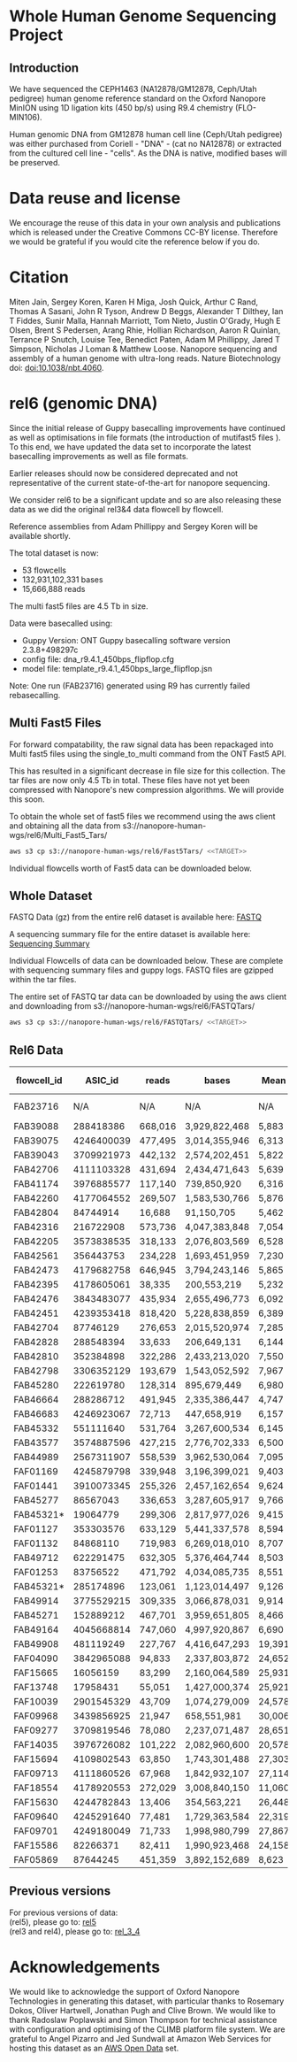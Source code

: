 # Whole Human Genome Sequencing Project

## Introduction

We have sequenced the CEPH1463 (NA12878/GM12878, Ceph/Utah pedigree) human genome reference standard on the Oxford Nanopore MinION using 1D ligation kits (450 bp/s) using R9.4 chemistry (FLO-MIN106).

Human genomic DNA from GM12878 human cell line (Ceph/Utah pedigree) was either purchased from Coriell - "DNA" - (cat no NA12878) or extracted from the cultured cell line - "cells".  As the DNA is native, modified bases will be preserved.

# Data reuse and license

We encourage the reuse of this data in your own analysis and publications which is released under the Creative Commons CC-BY license. Therefore we would be grateful if you would cite the reference below if you do.

# Citation

Miten Jain, Sergey Koren, Karen H Miga, Josh Quick, Arthur C Rand, Thomas A Sasani, John R Tyson, Andrew D Beggs, Alexander T Dilthey, Ian T Fiddes, Sunir Malla, Hannah Marriott, Tom Nieto, Justin O'Grady, Hugh E Olsen, Brent S Pedersen, Arang Rhie, Hollian Richardson, Aaron R Quinlan, Terrance P Snutch, Louise Tee, Benedict Paten, Adam M Phillippy, Jared T Simpson, Nicholas J Loman & Matthew Loose. Nanopore sequencing and assembly of a human genome with ultra-long reads. Nature Biotechnology doi: <a href="https://doi.org/10.1038/nbt.4060">doi:10.1038/nbt.4060</a>.

# rel6 (genomic DNA)

Since the initial release of Guppy basecalling improvements have continued as well as optimisations in file formats (the introduction of mutifast5 files ). To this end, we have updated the data set to incorporate the latest basecalling improvements as well as file formats.

Earlier releases should now be considered deprecated and not representative of the current state-of-the-art for nanopore sequencing.

We consider rel6 to be a significant update and so are also releasing these data as we did the original rel3&4 data flowcell by flowcell.

Reference assemblies from Adam Phillippy and Sergey Koren will be available shortly.

The total dataset is now:

* 53 flowcells
* 132,931,102,331 bases
* 15,666,888 reads

The multi fast5 files are 4.5 Tb in size.
 
Data were basecalled using:
 * Guppy Version: ONT Guppy basecalling software version 2.3.8+498297c
 * config file: dna_r9.4.1_450bps_flipflop.cfg
 * model file: template_r9.4.1_450bps_large_flipflop.jsn
 
 
 Note: One run (FAB23716) generated using R9 has currently failed rebasecalling.
 
## Multi Fast5 Files

For forward compatability, the raw signal data has been repackaged into Multi fast5 files using the single_to_multi command from the ONT Fast5 API.

This has resulted in a significant decrease in file size for this collection. The tar files are now only 4.5 Tb in total. These files have not yet been compressed with Nanopore's new compression algorithms. We will provide this soon. 

To obtain the whole set of fast5 files we recommend using the aws client and obtaining all the data from s3://nanopore-human-wgs/rel6/Multi_Fast5_Tars/
 
```bash
aws s3 cp s3://nanopore-human-wgs/rel6/Fast5Tars/ <<TARGET>>
```

Individual flowcells worth of Fast5 data can be downloaded below.

## Whole Dataset

FASTQ Data (gz) from the entire rel6 dataset is available here: [FASTQ](http://s3.amazonaws.com/nanopore-human-wgs/rel6/rel_6.fastq.gz)

A sequencing summary file for the entire dataset is available here: [Sequencing Summary](http://s3.amazonaws.com/nanopore-human-wgs/rel6/rel_6_sequencing_summary.txt.gz)

Individual Flowcells of data can be downloaded below. These are complete with sequencing summary files and guppy logs. FASTQ files are gzipped within the tar files.

The entire set of FASTQ tar data can be downloaded by using the aws client and downloading from s3://nanopore-human-wgs/rel6/FASTQTars/

```bash
aws s3 cp s3://nanopore-human-wgs/rel6/FASTQTars/ <<TARGET>>
```

 
## Rel6 Data

| flowcell_id | ASIC_id    | reads   | bases         | Mean   | N50     | Date       | Centre  | SampleType | Kit      | Pore | Links (Fastq/Fast5)                                                                                                                                                                                            |
|-------------|------------|---------|---------------|--------|---------|------------|---------|------------|----------|------|----------------------------------------------------------------------------------------------------------------------------------------------------------------------------------------------------------------|
| FAB23716    | N/A        | N/A     | N/A           | N/A    | N/A     | 14/07/2016 | UBC     | DNA        | Rapid    | R9   | Data Not Available                                                                                                                                                                                             |
| FAB39088    | 288418386  | 668,016 | 3,929,822,468 | 5,883  | 11,218  | 19/09/2016 | Notts   | DNA        | Ligation | R9.4 | [FASTQ](http://s3.amazonaws.com/nanopore-human-wgs/rel6/FASTQTars/FAB39088-288418386_Multi.tar)/[FAST5](http://s3.amazonaws.com/nanopore-human-wgs/rel6/Multi_Fast5_Tars/FAB39088-288418386_Multi_Fast5.tar)   |
| FAB39075    | 4246400039 | 477,495 | 3,014,355,946 | 6,313  | 13,297  | 20/09/2016 | UBC     | DNA        | Ligation | R9.4 | [FASTQ](http://s3.amazonaws.com/nanopore-human-wgs/rel6/FASTQTars/FAB39075-4246400039_Multi.tar)/[FAST5](http://s3.amazonaws.com/nanopore-human-wgs/rel6/Multi_Fast5_Tars/FAB39075-4246400039_Multi_Fast5.tar) |
| FAB39043    | 3709921973 | 442,132 | 2,574,202,451 | 5,822  | 11,141  | 23/09/2016 | Bham    | DNA        | Ligation | R9.4 | [FASTQ](http://s3.amazonaws.com/nanopore-human-wgs/rel6/FASTQTars/FAB39043-3709921973_Multi.tar)/[FAST5](http://s3.amazonaws.com/nanopore-human-wgs/rel6/Multi_Fast5_Tars/FAB39043-3709921973_Multi_Fast5.tar) |
| FAB42706    | 4111103328 | 431,694 | 2,434,471,643 | 5,639  | 9,708   | 12/10/2016 | UBC     | DNA        | Ligation | R9.4 | [FASTQ](http://s3.amazonaws.com/nanopore-human-wgs/rel6/FASTQTars/FAB42706-4111103328_Multi.tar)/[FAST5](http://s3.amazonaws.com/nanopore-human-wgs/rel6/Multi_Fast5_Tars/FAB42706-4111103328_Multi_Fast5.tar) |
| FAB41174    | 3976885577 | 117,140 | 739,850,920   | 6,316  | 8,010   | 13/10/2016 | Bham    | DNA        | Ligation | R9.4 | [FASTQ](http://s3.amazonaws.com/nanopore-human-wgs/rel6/FASTQTars/FAB41174-3976885577_Multi.tar)/[FAST5](http://s3.amazonaws.com/nanopore-human-wgs/rel6/Multi_Fast5_Tars/FAB41174-3976885577_Multi_Fast5.tar) |
| FAB42260    | 4177064552 | 269,507 | 1,583,530,766 | 5,876  | 10,022  | 13/10/2016 | UBC     | DNA        | Ligation | R9.4 | [FASTQ](http://s3.amazonaws.com/nanopore-human-wgs/rel6/FASTQTars/FAB42260-4177064552_Multi.tar)/[FAST5](http://s3.amazonaws.com/nanopore-human-wgs/rel6/Multi_Fast5_Tars/FAB42260-4177064552_Multi_Fast5.tar) |
| FAB42804    | 84744914   | 16,688  | 91,150,705    | 5,462  | 7,427   | 14/10/2016 | Bham    | DNA        | Ligation | R9.4 | [FASTQ](http://s3.amazonaws.com/nanopore-human-wgs/rel6/FASTQTars/FAB42804-84744914_Multi.tar)/[FAST5](http://s3.amazonaws.com/nanopore-human-wgs/rel6/Multi_Fast5_Tars/FAB42804-84744914_Multi_Fast5.tar)     |
| FAB42316    | 216722908  | 573,736 | 4,047,383,848 | 7,054  | 8,493   | 14/10/2016 | Notts   | DNA        | Ligation | R9.4 | [FASTQ](http://s3.amazonaws.com/nanopore-human-wgs/rel6/FASTQTars/FAB42316-216722908_Multi.tar)/[FAST5](http://s3.amazonaws.com/nanopore-human-wgs/rel6/Multi_Fast5_Tars/FAB42316-216722908_Multi_Fast5.tar)   |
| FAB42205    | 3573838535 | 318,133 | 2,076,803,569 | 6,528  | 10,955  | 14/10/2016 | Notts   | DNA        | Ligation | R9.4 | [FASTQ](http://s3.amazonaws.com/nanopore-human-wgs/rel6/FASTQTars/FAB42205-3573838535_Multi.tar)/[FAST5](http://s3.amazonaws.com/nanopore-human-wgs/rel6/Multi_Fast5_Tars/FAB42205-3573838535_Multi_Fast5.tar) |
| FAB42561    | 356443753  | 234,228 | 1,693,451,959 | 7,230  | 12,074  | 19/10/2016 | Notts   | DNA        | Ligation | R9.4 | [FASTQ](http://s3.amazonaws.com/nanopore-human-wgs/rel6/FASTQTars/FAB42561-356443753_Multi.tar)/[FAST5](http://s3.amazonaws.com/nanopore-human-wgs/rel6/Multi_Fast5_Tars/FAB42561-356443753_Multi_Fast5.tar)   |
| FAB42473    | 4179682758 | 646,945 | 3,794,243,146 | 5,865  | 10,316  | 19/10/2016 | UBC     | DNA        | Ligation | R9.4 | [FASTQ](http://s3.amazonaws.com/nanopore-human-wgs/rel6/FASTQTars/FAB42473-4179682758_Multi.tar)/[FAST5](http://s3.amazonaws.com/nanopore-human-wgs/rel6/Multi_Fast5_Tars/FAB42473-4179682758_Multi_Fast5.tar) |
| FAB42395    | 4178605061 | 38,335  | 200,553,219   | 5,232  | 10,952  | 20/10/2016 | Norwich | DNA        | Ligation | R9.4 | [FASTQ](http://s3.amazonaws.com/nanopore-human-wgs/rel6/FASTQTars/FAB42395-4178605061_Multi.tar)/[FAST5](http://s3.amazonaws.com/nanopore-human-wgs/rel6/Multi_Fast5_Tars/FAB42395-4178605061_Multi_Fast5.tar) |
| FAB42476    | 3843483077 | 435,934 | 2,655,496,773 | 6,092  | 10,492  | 27/10/2016 | UBC     | DNA        | Ligation | R9.4 | [FASTQ](http://s3.amazonaws.com/nanopore-human-wgs/rel6/FASTQTars/FAB42476-3843483077_Multi.tar)/[FAST5](http://s3.amazonaws.com/nanopore-human-wgs/rel6/Multi_Fast5_Tars/FAB42476-3843483077_Multi_Fast5.tar) |
| FAB42451    | 4239353418 | 818,420 | 5,228,838,859 | 6,389  | 10,490  | 28/10/2016 | Notts   | DNA        | Ligation | R9.4 | [FASTQ](http://s3.amazonaws.com/nanopore-human-wgs/rel6/FASTQTars/FAB42451-4239353418_Multi.tar)/[FAST5](http://s3.amazonaws.com/nanopore-human-wgs/rel6/Multi_Fast5_Tars/FAB42451-4239353418_Multi_Fast5.tar) |
| FAB42704    | 87746129   | 276,653 | 2,015,520,974 | 7,285  | 11,804  | 28/10/2016 | UBC     | DNA        | Ligation | R9.4 | [FASTQ](http://s3.amazonaws.com/nanopore-human-wgs/rel6/FASTQTars/FAB42704-87746129_Multi.tar)/[FAST5](http://s3.amazonaws.com/nanopore-human-wgs/rel6/Multi_Fast5_Tars/FAB42704-87746129_Multi_Fast5.tar)     |
| FAB42828    | 288548394  | 33,633  | 206,649,131   | 6,144  | 12,406  | 01/11/2016 | Norwich | DNA        | Ligation | R9.4 | [FASTQ](http://s3.amazonaws.com/nanopore-human-wgs/rel6/FASTQTars/FAB42828-288548394_Multi.tar)/[FAST5](http://s3.amazonaws.com/nanopore-human-wgs/rel6/Multi_Fast5_Tars/FAB42828-288548394_Multi_Fast5.tar)   |
| FAB42810    | 352384898  | 322,286 | 2,433,213,020 | 7,550  | 12,796  | 02/11/2016 | Norwich | DNA        | Ligation | R9.4 | [FASTQ](http://s3.amazonaws.com/nanopore-human-wgs/rel6/FASTQTars/FAB42810-352384898_Multi.tar)/[FAST5](http://s3.amazonaws.com/nanopore-human-wgs/rel6/Multi_Fast5_Tars/FAB42810-352384898_Multi_Fast5.tar)   |
| FAB42798    | 3306352129 | 193,679 | 1,543,052,592 | 7,967  | 13,046  | 03/11/2016 | Norwich | DNA        | Ligation | R9.4 | [FASTQ](http://s3.amazonaws.com/nanopore-human-wgs/rel6/FASTQTars/FAB42798-3306352129_Multi.tar)/[FAST5](http://s3.amazonaws.com/nanopore-human-wgs/rel6/Multi_Fast5_Tars/FAB42798-3306352129_Multi_Fast5.tar) |
| FAB45280    | 222619780  | 128,314 | 895,679,449   | 6,980  | 11,404  | 11/11/2016 | Norwich | DNA        | Ligation | R9.4 | [FASTQ](http://s3.amazonaws.com/nanopore-human-wgs/rel6/FASTQTars/FAB45280-222619780_Multi.tar)/[FAST5](http://s3.amazonaws.com/nanopore-human-wgs/rel6/Multi_Fast5_Tars/FAB45280-222619780_Multi_Fast5.tar)   |
| FAB46664    | 288286712  | 491,945 | 2,335,386,447 | 4,747  | 8,819   | 15/11/2016 | UBC     | DNA        | Ligation | R9.4 | [FASTQ](http://s3.amazonaws.com/nanopore-human-wgs/rel6/FASTQTars/FAB46664-288286712_Multi.tar)/[FAST5](http://s3.amazonaws.com/nanopore-human-wgs/rel6/Multi_Fast5_Tars/FAB46664-288286712_Multi_Fast5.tar)   |
| FAB46683    | 4246923067 | 72,713  | 447,658,919   | 6,157  | 12,183  | 17/11/2016 | Bham    | DNA        | Ligation | R9.4 | [FASTQ](http://s3.amazonaws.com/nanopore-human-wgs/rel6/FASTQTars/FAB46683-4246923067_Multi.tar)/[FAST5](http://s3.amazonaws.com/nanopore-human-wgs/rel6/Multi_Fast5_Tars/FAB46683-4246923067_Multi_Fast5.tar) |
| FAB45332    | 551111640  | 531,764 | 3,267,600,534 | 6,145  | 10,885  | 17/11/2016 | UBC     | DNA        | Ligation | R9.4 | [FASTQ](http://s3.amazonaws.com/nanopore-human-wgs/rel6/FASTQTars/FAB45332-551111640_Multi.tar)/[FAST5](http://s3.amazonaws.com/nanopore-human-wgs/rel6/Multi_Fast5_Tars/FAB45332-551111640_Multi_Fast5.tar)   |
| FAB43577    | 3574887596 | 427,215 | 2,776,702,333 | 6,500  | 9,125   | 18/11/2016 | UCSC    | DNA        | Ligation | R9.4 | [FASTQ](http://s3.amazonaws.com/nanopore-human-wgs/rel6/FASTQTars/FAB43577-3574887596_Multi.tar)/[FAST5](http://s3.amazonaws.com/nanopore-human-wgs/rel6/Multi_Fast5_Tars/FAB43577-3574887596_Multi_Fast5.tar) |
| FAB44989    | 2567311907 | 558,539 | 3,962,530,064 | 7,095  | 9,747   | 18/11/2016 | UCSC    | DNA        | Ligation | R9.4 | [FASTQ](http://s3.amazonaws.com/nanopore-human-wgs/rel6/FASTQTars/FAB44989-2567311907_Multi.tar)/[FAST5](http://s3.amazonaws.com/nanopore-human-wgs/rel6/Multi_Fast5_Tars/FAB44989-2567311907_Multi_Fast5.tar) |
| FAF01169    | 4245879798 | 339,948 | 3,196,399,021 | 9,403  | 13,852  | 22/11/2016 | Bham    | Cells      | Ligation | R9.4 | [FASTQ](http://s3.amazonaws.com/nanopore-human-wgs/rel6/FASTQTars/FAF01169-4245879798_Multi.tar)/[FAST5](http://s3.amazonaws.com/nanopore-human-wgs/rel6/Multi_Fast5_Tars/FAF01169-4245879798_Multi_Fast5.tar) |
| FAF01441    | 3910073345 | 255,326 | 2,457,162,654 | 9,624  | 13,926  | 22/11/2016 | Bham    | Cells      | Ligation | R9.4 | [FASTQ](http://s3.amazonaws.com/nanopore-human-wgs/rel6/FASTQTars/FAF01441-3910073345_Multi.tar)/[FAST5](http://s3.amazonaws.com/nanopore-human-wgs/rel6/Multi_Fast5_Tars/FAF01441-3910073345_Multi_Fast5.tar) |
| FAB45277    | 86567043   | 336,653 | 3,287,605,917 | 9,766  | 14,002  | 22/11/2016 | Notts   | Cells      | Ligation | R9.4 | [FASTQ](http://s3.amazonaws.com/nanopore-human-wgs/rel6/FASTQTars/FAB45277-86567043_Multi.tar)/[FAST5](http://s3.amazonaws.com/nanopore-human-wgs/rel6/Multi_Fast5_Tars/FAB45277-86567043_Multi_Fast5.tar)     |
| FAB45321*   | 19064779   | 299,306 | 2,817,977,026 | 9,415  | 13,594  | 22/11/2016 | Notts   | Cells      | Ligation | R9.4 | [FASTQ](http://s3.amazonaws.com/nanopore-human-wgs/rel6/FASTQTars/FAB45321*-19064779_Multi.tar)/[FAST5](http://s3.amazonaws.com/nanopore-human-wgs/rel6/Multi_Fast5_Tars/FAB45321*-19064779_Multi_Fast5.tar)   |
| FAF01127    | 353303576  | 633,129 | 5,441,337,578 | 8,594  | 12,847  | 25/11/2016 | Bham    | Cells      | Ligation | R9.4 | [FASTQ](http://s3.amazonaws.com/nanopore-human-wgs/rel6/FASTQTars/FAF01127-353303576_Multi.tar)/[FAST5](http://s3.amazonaws.com/nanopore-human-wgs/rel6/Multi_Fast5_Tars/FAF01127-353303576_Multi_Fast5.tar)   |
| FAF01132    | 84868110   | 719,983 | 6,269,018,010 | 8,707  | 12,999  | 25/11/2016 | Bham    | Cells      | Ligation | R9.4 | [FASTQ](http://s3.amazonaws.com/nanopore-human-wgs/rel6/FASTQTars/FAF01132-84868110_Multi.tar)/[FAST5](http://s3.amazonaws.com/nanopore-human-wgs/rel6/Multi_Fast5_Tars/FAF01132-84868110_Multi_Fast5.tar)     |
| FAB49712    | 622291475  | 632,305 | 5,376,464,744 | 8,503  | 12,540  | 28/11/2016 | Bham    | Cells      | Ligation | R9.4 | [FASTQ](http://s3.amazonaws.com/nanopore-human-wgs/rel6/FASTQTars/FAB49712-622291475_Multi.tar)/[FAST5](http://s3.amazonaws.com/nanopore-human-wgs/rel6/Multi_Fast5_Tars/FAB49712-622291475_Multi_Fast5.tar)   |
| FAF01253    | 83756522   | 471,792 | 4,034,085,735 | 8,551  | 12,561  | 28/11/2016 | Bham    | Cells      | Ligation | R9.4 | [FASTQ](http://s3.amazonaws.com/nanopore-human-wgs/rel6/FASTQTars/FAF01253-83756522_Multi.tar)/[FAST5](http://s3.amazonaws.com/nanopore-human-wgs/rel6/Multi_Fast5_Tars/FAF01253-83756522_Multi_Fast5.tar)     |
| FAB45321*   | 285174896  | 123,061 | 1,123,014,497 | 9,126  | 12,703  | 28/11/2016 | Notts   | Cells      | Ligation | R9.4 | [FASTQ](http://s3.amazonaws.com/nanopore-human-wgs/rel6/FASTQTars/FAB45321*-285174896_Multi.tar)/[FAST5](http://s3.amazonaws.com/nanopore-human-wgs/rel6/Multi_Fast5_Tars/FAB45321*-285174896_Multi_Fast5.tar) |
| FAB49914    | 3775529215 | 309,335 | 3,066,878,031 | 9,914  | 14,027  | 28/11/2016 | Notts   | Cells      | Ligation | R9.4 | [FASTQ](http://s3.amazonaws.com/nanopore-human-wgs/rel6/FASTQTars/FAB49914-3775529215_Multi.tar)/[FAST5](http://s3.amazonaws.com/nanopore-human-wgs/rel6/Multi_Fast5_Tars/FAB49914-3775529215_Multi_Fast5.tar) |
| FAB45271    | 152889212  | 467,701 | 3,959,651,805 | 8,466  | 12,564  | 28/11/2016 | Notts   | Cells      | Ligation | R9.4 | [FASTQ](http://s3.amazonaws.com/nanopore-human-wgs/rel6/FASTQTars/FAB45271-152889212_Multi.tar)/[FAST5](http://s3.amazonaws.com/nanopore-human-wgs/rel6/Multi_Fast5_Tars/FAB45271-152889212_Multi_Fast5.tar)   |
| FAB49164    | 4045668814 | 747,060 | 4,997,920,867 | 6,690  | 9,366   | 06/12/2016 | UCSC    | DNA        | Ligation | R9.4 | [FASTQ](http://s3.amazonaws.com/nanopore-human-wgs/rel6/FASTQTars/FAB49164-4045668814_Multi.tar)/[FAST5](http://s3.amazonaws.com/nanopore-human-wgs/rel6/Multi_Fast5_Tars/FAB49164-4045668814_Multi_Fast5.tar) |
| FAB49908    | 481119249  | 227,767 | 4,416,647,293 | 19,391 | 41,839  | 09/12/2016 | Bham    | Cells      | Rapid    | R9.4 | [FASTQ](http://s3.amazonaws.com/nanopore-human-wgs/rel6/FASTQTars/FAB49908-481119249_Multi.tar)/[FAST5](http://s3.amazonaws.com/nanopore-human-wgs/rel6/Multi_Fast5_Tars/FAB49908-481119249_Multi_Fast5.tar)   |
| FAF04090    | 3842965088 | 94,833  | 2,337,803,872 | 24,652 | 85,013  | 09/12/2016 | Bham    | Cells      | Rapid    | R9.4 | [FASTQ](http://s3.amazonaws.com/nanopore-human-wgs/rel6/FASTQTars/FAF04090-3842965088_Multi.tar)/[FAST5](http://s3.amazonaws.com/nanopore-human-wgs/rel6/Multi_Fast5_Tars/FAF04090-3842965088_Multi_Fast5.tar) |
| FAF15665    | 16056159   | 83,299  | 2,160,064,589 | 25,931 | 105,528 | 10/03/2017 | Notts   | Cells      | Ultra    | R9.4 | [FASTQ](http://s3.amazonaws.com/nanopore-human-wgs/rel6/FASTQTars/FAF15665-16056159_Multi.tar)/[FAST5](http://s3.amazonaws.com/nanopore-human-wgs/rel6/Multi_Fast5_Tars/FAF15665-16056159_Multi_Fast5.tar)     |
| FAF13748    | 17958431   | 55,051  | 1,427,000,374 | 25,921 | 75,193  | 10/03/2017 | Notts   | Cells      | Ultra    | R9.4 | [FASTQ](http://s3.amazonaws.com/nanopore-human-wgs/rel6/FASTQTars/FAF13748-17958431_Multi.tar)/[FAST5](http://s3.amazonaws.com/nanopore-human-wgs/rel6/Multi_Fast5_Tars/FAF13748-17958431_Multi_Fast5.tar)     |
| FAF10039    | 2901545329 | 43,709  | 1,074,279,009 | 24,578 | 60,128  | 01/03/2017 | Bham    | Cells      | Ultra    | R9.4 | [FASTQ](http://s3.amazonaws.com/nanopore-human-wgs/rel6/FASTQTars/FAF10039-2901545329_Multi.tar)/[FAST5](http://s3.amazonaws.com/nanopore-human-wgs/rel6/Multi_Fast5_Tars/FAF10039-2901545329_Multi_Fast5.tar) |
| FAF09968    | 3439856925 | 21,947  | 658,551,981   | 30,006 | 125,607 | 03/03/2017 | Bham    | Cells      | Ultra    | R9.4 | [FASTQ](http://s3.amazonaws.com/nanopore-human-wgs/rel6/FASTQTars/FAF09968-3439856925_Multi.tar)/[FAST5](http://s3.amazonaws.com/nanopore-human-wgs/rel6/Multi_Fast5_Tars/FAF09968-3439856925_Multi_Fast5.tar) |
| FAF09277    | 3709819546 | 78,080  | 2,237,071,487 | 28,651 | 118,062 | 03/06/2017 | Bham    | Cells      | Ultra    | R9.4 | [FASTQ](http://s3.amazonaws.com/nanopore-human-wgs/rel6/FASTQTars/FAF09277-3709819546_Multi.tar)/[FAST5](http://s3.amazonaws.com/nanopore-human-wgs/rel6/Multi_Fast5_Tars/FAF09277-3709819546_Multi_Fast5.tar) |
| FAF14035    | 3976726082 | 101,222 | 2,082,960,600 | 20,578 | 88,613  | 08/03/2017 | Notts   | Cells      | Ultra    | R9.4 | [FASTQ](http://s3.amazonaws.com/nanopore-human-wgs/rel6/FASTQTars/FAF14035-3976726082_Multi.tar)/[FAST5](http://s3.amazonaws.com/nanopore-human-wgs/rel6/Multi_Fast5_Tars/FAF14035-3976726082_Multi_Fast5.tar) |
| FAF15694    | 4109802543 | 63,850  | 1,743,301,488 | 27,303 | 103,541 | 06/03/2017 | Bham    | Cells      | Ultra    | R9.4 | [FASTQ](http://s3.amazonaws.com/nanopore-human-wgs/rel6/FASTQTars/FAF15694-4109802543_Multi.tar)/[FAST5](http://s3.amazonaws.com/nanopore-human-wgs/rel6/Multi_Fast5_Tars/FAF15694-4109802543_Multi_Fast5.tar) |
| FAF09713    | 4111860526 | 67,968  | 1,842,932,107 | 27,114 | 93,737  | 07/03/2017 | Bham    | Cells      | Ultra    | R9.4 | [FASTQ](http://s3.amazonaws.com/nanopore-human-wgs/rel6/FASTQTars/FAF09713-4111860526_Multi.tar)/[FAST5](http://s3.amazonaws.com/nanopore-human-wgs/rel6/Multi_Fast5_Tars/FAF09713-4111860526_Multi_Fast5.tar) |
| FAF18554    | 4178920553 | 272,029 | 3,008,840,150 | 11,060 | 25,583  | 06/03/2017 | UBC     | Cells      | Rapid    | R9.4 | [FASTQ](http://s3.amazonaws.com/nanopore-human-wgs/rel6/FASTQTars/FAF18554-4178920553_Multi.tar)/[FAST5](http://s3.amazonaws.com/nanopore-human-wgs/rel6/Multi_Fast5_Tars/FAF18554-4178920553_Multi_Fast5.tar) |
| FAF15630    | 4244782843 | 13,406  | 354,563,221   | 26,448 | 107,403 | 09/03/2017 | Notts   | Cells      | Ultra    | R9.4 | [FASTQ](http://s3.amazonaws.com/nanopore-human-wgs/rel6/FASTQTars/FAF15630-4244782843_Multi.tar)/[FAST5](http://s3.amazonaws.com/nanopore-human-wgs/rel6/Multi_Fast5_Tars/FAF15630-4244782843_Multi_Fast5.tar) |
| FAF09640    | 4245291640 | 77,481  | 1,729,363,584 | 22,319 | 89,354  | 07/03/2017 | Bham    | Cells      | Ultra    | R9.4 | [FASTQ](http://s3.amazonaws.com/nanopore-human-wgs/rel6/FASTQTars/FAF09640-4245291640_Multi.tar)/[FAST5](http://s3.amazonaws.com/nanopore-human-wgs/rel6/Multi_Fast5_Tars/FAF09640-4245291640_Multi_Fast5.tar) |
| FAF09701    | 4249180049 | 71,733  | 1,998,980,799 | 27,867 | 116,126 | 03/03/2017 | Bham    | Cells      | Ultra    | R9.4 | [FASTQ](http://s3.amazonaws.com/nanopore-human-wgs/rel6/FASTQTars/FAF09701-4249180049_Multi.tar)/[FAST5](http://s3.amazonaws.com/nanopore-human-wgs/rel6/Multi_Fast5_Tars/FAF09701-4249180049_Multi_Fast5.tar) |
| FAF15586    | 82266371   | 82,411  | 1,990,923,468 | 24,158 | 116,036 | 08/03/2017 | Bham    | Cells      | Ultra    | R9.4 | [FASTQ](http://s3.amazonaws.com/nanopore-human-wgs/rel6/FASTQTars/FAF15586-82266371_Multi.tar)/[FAST5](http://s3.amazonaws.com/nanopore-human-wgs/rel6/Multi_Fast5_Tars/FAF15586-82266371_Multi_Fast5.tar)     |
| FAF05869    | 87644245   | 451,359 | 3,892,152,689 | 8,623  | 14,576  | 08/03/2017 | UBC     | Cells      | Ligation | R9.4 | [FASTQ](http://s3.amazonaws.com/nanopore-human-wgs/rel6/FASTQTars/FAF05869-87644245_Multi.tar)/[FAST5](http://s3.amazonaws.com/nanopore-human-wgs/rel6/Multi_Fast5_Tars/FAF05869-87644245_Multi_Fast5.tar)     |
 


## Previous versions

For previous versions of data:  
    (rel5), please go to: [rel5](nanopore-human-genome/rel5.md)  
    (rel3 and rel4), please go to: [rel_3_4](nanopore-human-genome/rel_3_4.md)  

# Acknowledgements

We would like to acknowledge the support of Oxford Nanopore Technologies in generating this dataset, with particular thanks to Rosemary Dokos, Oliver Hartwell, Jonathan Pugh and Clive Brown. We would like to thank Radoslaw Poplawski and Simon Thompson for technical assistance with configuration and optimising of the CLIMB platform file system. We are grateful to Angel Pizarro and Jed Sundwall at Amazon Web Services for hosting this dataset as an <a href="https://aws.amazon.com/government-education/open-data/">AWS Open Data</a> set.

